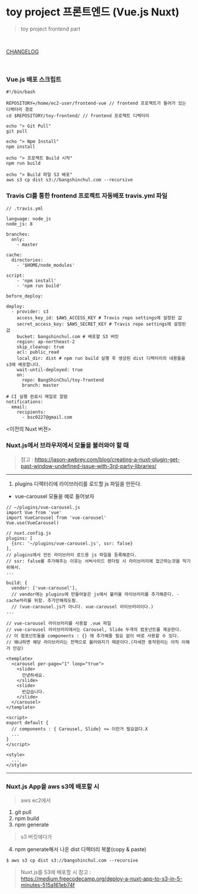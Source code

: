 # toy project 프론트엔드 (Vue.js Nuxt)
> toy project frontend part

<br>

<a href="./CHANGELOG.md">CHANGELOG</a>

<br>

### Vue.js 배포 스크립트
```
#!/bin/bash

REPOSITORY=/home/ec2-user/frontend-vue // frontend 프로젝트가 들어가 있는 디렉터리 경로
cd $REPOSITORY/toy-frontend/ // frontend 프로젝트 디렉터리

echo "> Git Pull"
git pull

echo "> Npm Install"
npm install

echo "> 프로젝트 Build 시작"
npm run build

echo "> Build 파일 S3 배포"
aws s3 cp dist s3://bangshinchul.com --recursive
```
### Travis CI를 통한 frontend 프로젝트 자동배포 travis.yml 파일
```
// .travis.yml

language: node_js
node_js: 8

branches:
  only:
    - master

cache:
  directories:
    - '$HOME/node_modules'

script:
    - 'npm install'
    - 'npm run build'

before_deploy:

deploy:
  - provider: s3
    access_key_id: $AWS_ACCESS_KEY # Travis repo settings에 설정된 값
    secret_access_key: $AWS_SECRET_KEY # Travis repo settings에 설정된 값
    bucket: bangshinchul.com # 배포할 S3 버킷
    region: ap-northeast-2
    skip_cleanup: true
    acl: public_read
    local_dir: dist # npm run build 실행 후 생성된 dist 디렉터리의 내용들을 s3에 배포합니다.
    wait-until-deployed: true
    on:
      repo: BangShinChul/toy-frontend
      branch: master

# CI 실행 완료시 메일로 알람
notifications:
  email:
    recipients:
      - bsc0227@gmail.com

```
<이전의 Nuxt 버젼>
### Nuxt.js에서 브라우저에서 모듈을 불러와야 할 때 
> 참고 : https://jason-awbrey.com/blog/creating-a-nuxt-plugin-get-past-window-undefined-issue-with-3rd-party-libraries/

***
1. plugins 디렉터리에 라이브러리를 로드할 js 파일을 만든다. 
  - vue-carousel 모듈을 예로 들어보자
  ```
  // ~/plugins/vue-carousel.js
  import Vue from 'vue'
  import VueCarousel from 'vue-carousel'
  Vue.use(VueCarousel)   
  ```
  ```
  // nuxt.config.js
  plugins: [
    {src: '~/plugins/vue-carousel.js', ssr: false}
  ],
  // plugins에서 만든 라이브러리 로드용 js 파일을 등록해준다.
  // ssr: false를 추가해주는 이유는 서버사이드 렌더링 시 라이브러리에 접근하는것을 막기 위해서.
  ...
  
  build: {
    vendor: ['vue-carousel'],
    // vendor에는 plugins에 만들어놓은 js에서 불러올 라이브러리를 추가해준다. - cache처리를 위함. 추가안해줘도됨.
    // (vue-carousel.js가 아니다. vue-carousel 라이브러리이다.)
  ...
  ```
  ```
  // vue-carousel 라이브러리를 사용할 .vue 파일
  // vue-carousel 라이브러리에서는 Carousel, Slide 두개의 컴포넌트를 제공한다.
  // 이 컴포넌트들을 components : {} 에 추가해줄 필요 없이 바로 사용할 수 있다.
  // 왜냐하면 해당 라이브러리는 전역으로 불러와지기 때문이다.(자세한 동작원리는 아직 이해가 안감)
  
  <template>
    <carousel per-page="1" loop="true">
      <slide>
        안녕하세요.
      </slide>
      <slide>
        반갑습니다.
      </slide>
    </carousel>
  </template>
  
  <script>
  export default {
    // components : { Carousel, Slide} <= 이런거 필요없다.X
    ...
  }
  </script>
  
  <style>
    ...
  </style>

  ```
***
### Nuxt.js App을 aws s3에 배포할 시
> aws ec2에서
1. git pull
2. npm build
3. npm generate
> s3 버킷에다가
4. npm generate해서 나온 dist 디렉터리 복붙(copy & paste)
```
$ aws s3 cp dist s3://bangshinchul.com --recursive
```
> Nuxt.js를 S3에 배포할 시 참고 : <br>
> https://medium.freecodecamp.org/deploy-a-nuxt-app-to-s3-in-5-minutes-515a161eb74f

